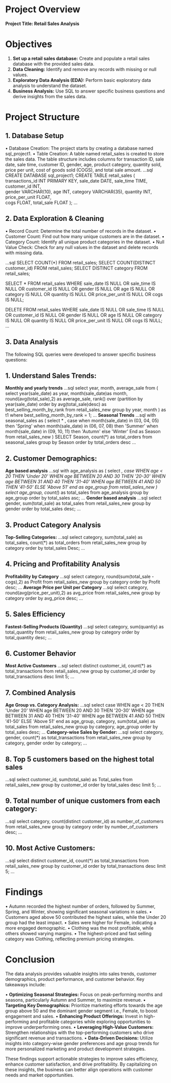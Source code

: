 # Project Overview

**Project Title: Retail Sales Analysis**

# Objectives
1.	**Set up a retail sales database:** Create and populate a retail sales database with the provided sales data.
2.	**Data Cleaning:** Identify and remove any records with missing or null values.
3.	**Exploratory Data Analysis (EDA):** Perform basic exploratory data analysis to understand the dataset.
4.	**Business Analysis:** Use SQL to answer specific business questions and derive insights from the sales data.

# Project Structure
## 1. Database Setup
• Database Creation: The project starts by creating a database named sql_project1.
• Table Creation: A table named retail_sales is created to store the sales data. The table structure includes columns for transaction ID, sale date, sale time, customer ID, gender, age, product category, quantity sold, price per unit, cost of goods sold (COGS), and total sale amount. 
...sql
CREATE DATABASE sql_project1;
CREATE TABLE retail_sales
(
    transactions_id INT PRIMARY KEY,
    sale_date DATE,	
    sale_time TIME,
    customer_id INT,	
    gender VARCHAR(10),
    age INT,
    category VARCHAR(35),
    quantity INT,
    price_per_unit FLOAT,	
    cogs FLOAT,
    total_sale FLOAT
);
...
## 2. Data Exploration & Cleaning
• Record Count: Determine the total number of records in the dataset.
• Customer Count: Find out how many unique customers are in the dataset.
• Category Count: Identify all unique product categories in the dataset.
• Null Value Check: Check for any null values in the dataset and delete records with missing data.

...sql
SELECT COUNT(*) FROM retail_sales;
SELECT COUNT(DISTINCT customer_id) FROM retail_sales;
SELECT DISTINCT category FROM retail_sales;

SELECT * FROM retail_sales
WHERE 
    sale_date IS NULL OR sale_time IS NULL OR customer_id IS NULL OR 
    gender IS NULL OR age IS NULL OR category IS NULL OR 
    quantity IS NULL OR price_per_unit IS NULL OR cogs IS NULL;

DELETE FROM retail_sales
WHERE 
    sale_date IS NULL OR sale_time IS NULL OR customer_id IS NULL OR 
    gender IS NULL OR age IS NULL OR category IS NULL OR 
    quantity IS NULL OR price_per_unit IS NULL OR cogs IS NULL;
...

## 3. Data Analysis
The following SQL queries were developed to answer specific business questions:

## 1. Understand Sales Trends:

**Monthly and yearly trends**
...sql
select year,
 month,
 average_sale 
 from
 (
 select 
 year(sale_date) as year,
 month(sale_date)as month,
 round(avg(total_sale),2) as average_sale,
 rank() over (partition by year(sale_date) order by avg(total_sale)desc) as best_selling_month_by_rank
 from retail_sales_new
 group by year, month
 ) as t1
 where best_selling_month_by_rank = 1;
...
**Seasonal Trends**
...sql
with seasonal_sales as
 (
 select * ,
 case
when month(sale_date) in (03, 04, 05) then 'Spring'
when month(sale_date) in (06, 07, 08) then 'Summer'
when month(sale_date) in (09, 10, 11) then 'Autumn'
else 'Winter'
 End as Season
 from retail_sales_new
 )
 SELECT Season,
 count(*) as total_orders
 from seasonal_sales
 group by Season 
 order by total_orders desc
...

## 2. Customer Demographics:

**Age based analysis**
...sql
with age_analysis as
(
select *,
case
WHEN age < 20 THEN 'Under 20'
    WHEN age BETWEEN 20 AND 30 THEN '20-30'
    WHEN age BETWEEN 31 AND 40 THEN '31-40'
    WHEN age BETWEEN 41 AND 50 THEN '41-50'
    ELSE 'Above 51'
    end as age_group
from retail_sales_new
) 
select age_group,
count(*) as total_sales
from age_analysis
group by age_group
order by total_sales asc;
...
**Gender based analysis**
...sql
select gender,
sum(total_sale) as total_sales
from retail_sales_new
group by gender
order by total_sales desc;
...
## 3. Product Category Analysis

**Top-Selling Categories:**
...sql
select 
category, 
sum(total_sale) as total_sales, 
count(*) as total_orders
from retail_sales_new
group by category
order by total_sales Desc;
...
## 4. Pricing and Profitability Analysis

**Profitability by Category**
...sql
select category,
round(sum(total_sale - cogs),2) as Profit 
from retail_sales_new
group by category
order by Profit desc;
...
**Average Price per Unit per Category**
...sql
select category,
round(avg(price_per_unit),2) as avg_price
from retail_sales_new
group by category
order by avg_price desc;
...
## 5. Sales Efficiency

**Fastest-Selling Products (Quantity)**
...sql
select category,
sum(quantiy) as total_quantity
from retail_sales_new
group by category
order by total_quantity desc;
...
## 6. Customer Behavior

**Most Active Customers**
...sql
select distinct customer_id,
count(*) as total_transactions 
from retail_sales_new
group by customer_id
order by total_transactions desc
limit 5;
...
## 7. Combined Analysis

**Age Group vs. Category Analysis:**
...sql
select
case
WHEN age < 20 THEN 'Under 20'
    WHEN age BETWEEN 20 AND 30 THEN '20-30'
    WHEN age BETWEEN 31 AND 40 THEN '31-40'
    WHEN age BETWEEN 41 AND 50 THEN '41-50'
    ELSE 'Above 51'
    end as age_group,
category,
sum(total_sale) as total_sales
from retail_sales_new
group by category, age_group
order by total_sales desc;
...
**Category-wise Sales by Gender:**
...sql
select category, 
 gender, 
 count(*) as total_transactions
 from retail_sales_new
 group by category, gender
 order by category;
...
## 8. Top 5 customers based on the highest total sales
...sql
select 
 customer_id, 
 sum(total_sale) as Total_sales 
 from retail_sales_new
 group by customer_id
 order by total_sales desc
 limit 5;
...
## 9. Total number of unique customers from each category:
...sql
select 
 category,
 count(distinct customer_id) as number_of_customers
 from retail_sales_new
 group by category
 order by number_of_customers desc;
...
## 10. Most Active Customers:
...sql
select distinct customer_id,
count(*) as total_transactions 
from retail_sales_new
group by customer_id
order by total_transactions desc
limit 5;
...

# Findings
• Autumn recorded the highest number of orders, followed by Summer, Spring, and Winter, showing significant seasonal variations in sales.
• Customers aged above 50 contributed the highest sales, while the Under 20 group had the least impact.
• Sales were higher for Female, indicating a more engaged demographic.
• Clothing was the most profitable, while others showed varying margins.
• The highest-priced and fast selling category was Clothing, reflecting premium pricing strategies.

# Conclusion
The data analysis provides valuable insights into sales trends, customer demographics, product performance, and customer behavior. Key takeaways include:

• **Optimizing Seasonal Strategies:** Focus on peak-performing months and seasons, particularly Autumn and Summer, to maximize revenue.
• **Targeting Key Demographics:** Prioritize marketing efforts towards the age group above 50 and the dominant gender segment i.e., Female, to boost engagement and sales.
• **Enhancing Product Offerings:** Invest in high-performing and profitable categories while exploring opportunities to improve underperforming ones.
• **Leveraging High-Value Customers:** Strengthen relationships with the top-performing customers who drive significant revenue and transactions.
• **Data-Driven Decisions:** Utilize insights into category-wise gender preferences and age group trends for more personalized marketing and product development strategies.

These findings support actionable strategies to improve sales efficiency, enhance customer satisfaction, and drive profitability. By capitalizing on these insights, the business can better align operations with customer needs and market opportunities.

